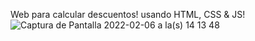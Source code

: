 Web para calcular descuentos! usando HTML, CSS & JS!
![Captura de Pantalla 2022-02-06 a la(s) 14 13 48](https://user-images.githubusercontent.com/85148186/157994940-733d7d86-132c-49c2-8627-c8f47b37a208.png)
